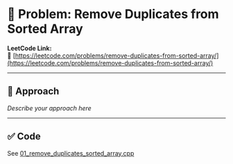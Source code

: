 ﻿# 🧠 Problem: Remove Duplicates from Sorted Array

**LeetCode Link:**  
🔗 [https://leetcode.com/problems/remove-duplicates-from-sorted-array/](https://leetcode.com/problems/remove-duplicates-from-sorted-array/)

---

## 🚀 Approach

_Describe your approach here_

---

## ✅ Code

See [01_remove_duplicates_sorted_array.cpp](./01_remove_duplicates_sorted_array.cpp)
